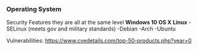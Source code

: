 ### Operating System

Security Features they are all at the same level
**Windows 10**
**OS X**
**Linux**
-SELinux (meets gov and military standards)
-Debian
-Arch
-Ubuntu

Vulnerabilities:
https://www.cvedetails.com/top-50-products.php?year=0
